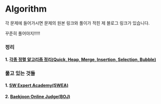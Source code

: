 # Algorithm

각 문제에 들어가시면 문제의 원본 링크와 풀이가 적힌 제 블로그 링크가 있습니다.

꾸준히 풀어야지!!!!!

### 정리

#### 1. [각종 정렬 알고리즘 정리(Quick, Heap, Merge, Insertion, Selection, Bubble)](http://1ilsang.blog.me/221362450863)

### 풀고 있는 것들

#### 1. [SW Expert Academy(SWEA)](SWEA)

#### 2. [Baekjoon Online Judge(BOJ)](BOJ)

